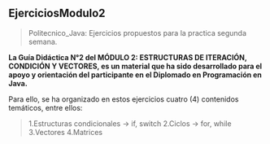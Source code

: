 ## EjerciciosModulo2

> Politecnico_Java: Ejercicios propuestos para la practica segunda semana.

**La Guía Didáctica N°2 del MÓDULO 2: ESTRUCTURAS DE ITERACIÓN, CONDICIÓN Y VECTORES, es un material que ha sido desarrollado para el apoyo y orientación del participante en el Diplomado en Programación en Java.**

Para ello, se ha organizado en estos ejercicios cuatro (4) contenidos temáticos, entre ellos:

>	1.Estructuras condicionales	-> if, switch
>	2.Ciclos					-> for, while
>	3.Vectores
>	4.Matrices